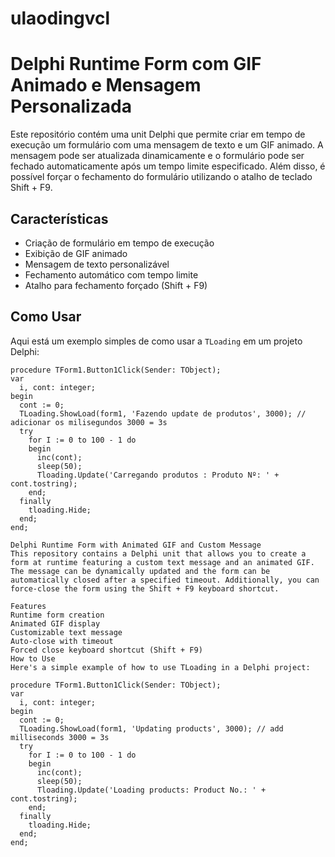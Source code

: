 # ulaodingvcl
# Delphi Runtime Form com GIF Animado e Mensagem Personalizada

Este repositório contém uma unit Delphi que permite criar em tempo de execução um formulário com uma mensagem de texto e um GIF animado. A mensagem pode ser atualizada dinamicamente e o formulário pode ser fechado automaticamente após um tempo limite especificado. Além disso, é possível forçar o fechamento do formulário utilizando o atalho de teclado Shift + F9.

## Características

- Criação de formulário em tempo de execução
- Exibição de GIF animado
- Mensagem de texto personalizável
- Fechamento automático com tempo limite
- Atalho para fechamento forçado (Shift + F9)

## Como Usar

Aqui está um exemplo simples de como usar a `TLoading` em um projeto Delphi:

```delphi
procedure TForm1.Button1Click(Sender: TObject);
var
  i, cont: integer;
begin
  cont := 0;
  TLoading.ShowLoad(form1, 'Fazendo update de produtos', 3000); // adicionar os milisegundos 3000 = 3s
  try
    for I := 0 to 100 - 1 do
    begin
      inc(cont);
      sleep(50);
      Tloading.Update('Carregando produtos : Produto Nº: ' + cont.tostring);
    end;
  finally
    tloading.Hide;
  end;
end;

Delphi Runtime Form with Animated GIF and Custom Message
This repository contains a Delphi unit that allows you to create a form at runtime featuring a custom text message and an animated GIF. The message can be dynamically updated and the form can be automatically closed after a specified timeout. Additionally, you can force-close the form using the Shift + F9 keyboard shortcut.

Features
Runtime form creation
Animated GIF display
Customizable text message
Auto-close with timeout
Forced close keyboard shortcut (Shift + F9)
How to Use
Here's a simple example of how to use TLoading in a Delphi project:

procedure TForm1.Button1Click(Sender: TObject);
var
  i, cont: integer;
begin
  cont := 0;
  TLoading.ShowLoad(form1, 'Updating products', 3000); // add milliseconds 3000 = 3s
  try
    for I := 0 to 100 - 1 do
    begin
      inc(cont);
      sleep(50);
      Tloading.Update('Loading products: Product No.: ' + cont.tostring);
    end;
  finally
    tloading.Hide;
  end;
end;
